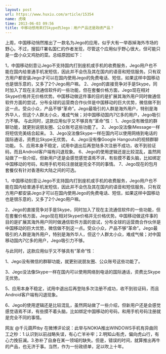 ```yaml
---
layout: post
url: https://www.huxiu.com/article/15354
name: 虎嗅
time: 2013-06-03 09:56
title: 中移动想用来打Skype的Jego：用户产品还是政绩产品？
---
```

上周，中国移动悄然推出了一款名为Jego的应用，似乎大有一举吞掉海外市场的野心。不过，搜狐IT署名国仁的作者发现，尽管这个应用似乎野心很大，但可能只是一盘小众又鸡肋的菜。总结原因如下：

1，中国移动刻意让Jego不支持国内打到座机或手机的收费服务，Jego用户也不能在国内给普通手机发短信，因此并不会伤及其在国内的语音和短信服务。只有双方用户都安装Jego才可以在国内使用Jego的免费电话、短信，如果这样中国移动也是很乐意的，又多了2个Jego用户嘛。 2、Jego的直接竞争对手是Skype，同时加入了现在主流通信软件的一些功能，但在套餐价格方面，Jego现在相对Skype价格并无价格优势。中国移动做这件事的目的是扩展其海外用户同时做通信软件方面的尝试，分布全球的运营商合作伙伴是中国移动的巨大优势，微信做不到这一点。受众小众，产品不够“革命”。Jego最吸引的人群是海外用户，特别是海外华人，但这个人群太小众，难成气候；对中国移动国内7亿多的用户，Jego吸引力不够。 与此同时，这款应用似乎又不够具有“革命”性： 1、Jego没有微信的群聊功能，就更别说朋友圈、公众账号这些功能了。 2、Jego没法像iMessage一样将短信完美结合起来。 3、Jego没法像Skype一样在国内可以使用网络到电话的国际通话，资费比Skype无优势。 4、Jego没有像Google Hangouts的视频群聊功能。 5、应用本身不稳定，试用中退出后再登陆多次注册不成功，收不到验证码，而且Android客户端有闪退现象。 6、Jego的使用逻辑还是比较混乱，虽然网站做了一些介绍，但新用户还是会感觉感觉语焉不详，有些摸不着头脑，比如绑定中国移动的号码，和用手机号码注册就是完全不同的事情。 7、Jego现在的包月套餐仅有针对香港和大陆之间的可选。

1，中国移动刻意让Jego不支持国内打到座机或手机的收费服务，Jego用户也不能在国内给普通手机发短信，因此并不会伤及其在国内的语音和短信服务。只有双方用户都安装Jego才可以在国内使用Jego的免费电话、短信，如果这样中国移动也是很乐意的，又多了2个Jego用户嘛。

2、Jego的直接竞争对手是Skype，同时加入了现在主流通信软件的一些功能，但在套餐价格方面，Jego现在相对Skype价格并无价格优势。中国移动做这件事的目的是扩展其海外用户同时做通信软件方面的尝试，分布全球的运营商合作伙伴是中国移动的巨大优势，微信做不到这一点。受众小众，产品不够“革命”。Jego最吸引的人群是海外用户，特别是海外华人，但这个人群太小众，难成气候；对中国移动国内7亿多的用户，Jego吸引力不够。

与此同时，这款应用似乎又不够具有“革命”性：

1、Jego没有微信的群聊功能，就更别说朋友圈、公众账号这些功能了。

3、Jego没法像Skype一样在国内可以使用网络到电话的国际通话，资费比Skype无优势。

5、应用本身不稳定，试用中退出后再登陆多次注册不成功，收不到验证码，而且Android客户端有闪退现象。

6、Jego的使用逻辑还是比较混乱，虽然网站做了一些介绍，但新用户还是会感觉感觉语焉不详，有些摸不着头脑，比如绑定中国移动的号码，和用手机号码注册就是完全不同的事情。

网友 @千元葫芦tby 在微博评论说：此举与NOKIA推出WINDOWS手机有异曲同工之秒：1.认识到以前战略失误，有心亡羊补牢；2.明知山有虎，偏向虎山行，有心力挽狂澜。3.弥补了自身在某一领域的缺失。但是，错误的时间，就算推出再牛的产品，也无济于事。当然，作为一份政绩单，足以吹上十年。

